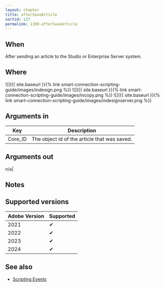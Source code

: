 ```yaml
---
layout: chapter
title: afterSaveArticle
sortid: 127
permalink: 1190-afterSaveArticle
---
```


## When

After sending an article to the Studio or Enterprise Server system.

## Where

![]({{ site.baseurl }}{% link smart-connection-scripting-guide/images/indesign.png %}) ![]({{ site.baseurl }}{% link smart-connection-scripting-guide/images/incopy.png %}) ![]({{ site.baseurl }}{% link smart-connection-scripting-guide/images/indesignserver.png %})

## Arguments in

| Key     | Description                                  |
| ------- | -------------------------------------------- |
| Core_ID | The object id of the article that was saved. |

## Arguments out

n/a|

## Notes

## Supported versions

| Adobe Version | Supported |
| ------------- | --------- |
| 2021          | ✔         |
| 2022          | ✔         |
| 2023          | ✔         |
| 2024          | ✔         |

## See also

- [Scripting Events](./index.md)
